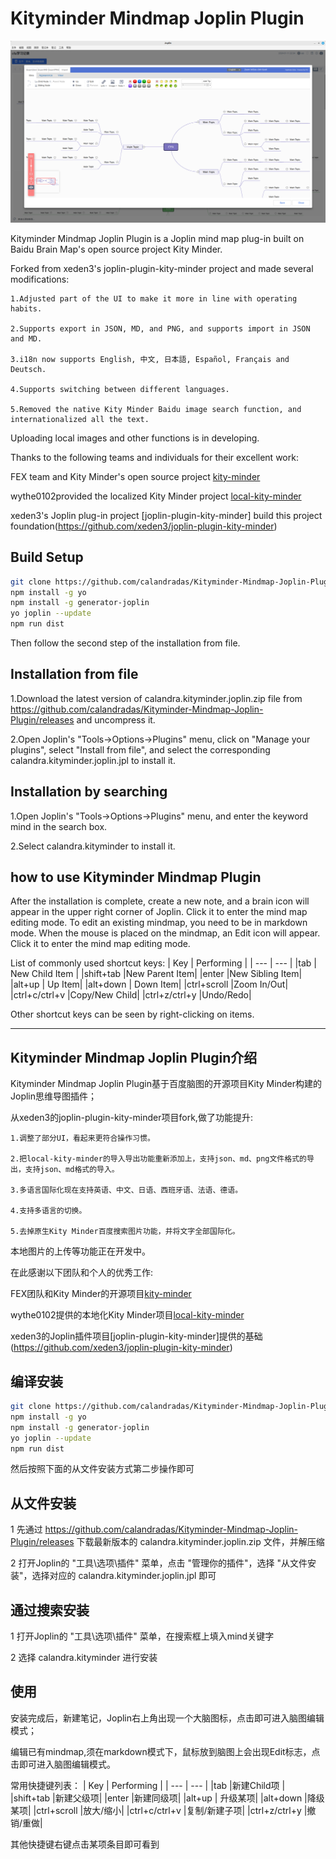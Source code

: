 # Kityminder Mindmap Joplin Plugin

![demo](demo.png "demo")

Kityminder Mindmap Joplin Plugin is a Joplin mind map plug-in built on Baidu Brain Map's open source project Kity Minder.

Forked from xeden3's joplin-plugin-kity-minder project and made several modifications:

    1.Adjusted part of the UI to make it more in line with operating habits.

    2.Supports export in JSON, MD, and PNG, and supports import in JSON and MD.

    3.i18n now supports English, 中文, 日本語, Español, Français and Deutsch. 
    
    4.Supports switching between different languages.

    5.Removed the native Kity Minder Baidu image search function, and internationalized all the text. 

Uploading local images and other functions is in developing.

Thanks to the following teams and individuals for their excellent work:

FEX team and Kity Minder's open source project [kity-minder](https://github.com/fex-team/kityminder-editor.git)

wythe0102provided the localized Kity Minder project [local-kity-minder](https://github.com/wythe0102/local-kity-minder)

xeden3's Joplin plug-in project [joplin-plugin-kity-minder] build this project foundation(https://github.com/xeden3/joplin-plugin-kity-minder)

## Build Setup

```bash
git clone https://github.com/calandradas/Kityminder-Mindmap-Joplin-Plugin.git
npm install -g yo
npm install -g generator-joplin
yo joplin --update
npm run dist
```

Then follow the second step of the installation from file.

## Installation from file

1.Download the latest version of calandra.kityminder.joplin.zip file from https://github.com/calandradas/Kityminder-Mindmap-Joplin-Plugin/releases and uncompress it.

2.Open Joplin's "Tools->Options->Plugins" menu, click on "Manage your plugins", select "Install from file", and select the corresponding calandra.kityminder.joplin.jpl to install it.

## Installation by searching

1.Open Joplin's "Tools->Options->Plugins" menu, and enter the keyword mind in the search box.

2.Select calandra.kityminder to install it.

## how to use Kityminder Mindmap Plugin

After the installation is complete, create a new note, and a brain icon will appear in the upper right corner of Joplin. Click it to enter the mind map editing mode. To edit an existing mindmap, you need to be in markdown mode. When the mouse is placed on the mindmap, an Edit icon will appear. Click it to enter the mind map editing mode.

List of commonly used shortcut keys:
|   Key  |  Performing   |
| --- | --- |
|tab  | New Child Item  |
|shift+tab |New Parent Item|
|enter |New Sibling Item|
|alt+up  | Up Item|
|alt+down  | Down Item|
|ctrl+scroll |Zoom In/Out|
|ctrl+c/ctrl+v |Copy/New Child|
|ctrl+z/ctrl+y |Undo/Redo|

Other shortcut keys can be seen by right-clicking on items.

----

## Kityminder Mindmap Joplin Plugin介绍

Kityminder Mindmap Joplin Plugin基于百度脑图的开源项目Kity Minder构建的Joplin思维导图插件；

从xeden3的joplin-plugin-kity-minder项目fork,做了功能提升:

    1.调整了部分UI，看起来更符合操作习惯。

    2.把local-kity-minder的导入导出功能重新添加上，支持json、md、png文件格式的导出，支持json、md格式的导入。

    3.多语言国际化现在支持英语、中文、日语、西班牙语、法语、德语。
    
    4.支持多语言的切换。

    5.去掉原生Kity Minder百度搜索图片功能，并将文字全部国际化。

本地图片的上传等功能正在开发中。

在此感谢以下团队和个人的优秀工作:

FEX团队和Kity Minder的开源项目[kity-minder](https://github.com/fex-team/kityminder-editor.git)

wythe0102提供的本地化Kity Minder项目[local-kity-minder](https://github.com/wythe0102/local-kity-minder)

xeden3的Joplin插件项目[joplin-plugin-kity-minder]提供的基础(https://github.com/xeden3/joplin-plugin-kity-minder)


## 编译安装

```bash
git clone https://github.com/calandradas/Kityminder-Mindmap-Joplin-Plugin.git
npm install -g yo
npm install -g generator-joplin
yo joplin --update
npm run dist
```

然后按照下面的从文件安装方式第二步操作即可

## 从文件安装

1 先通过 https://github.com/calandradas/Kityminder-Mindmap-Joplin-Plugin/releases 下载最新版本的 calandra.kityminder.joplin.zip 文件，并解压缩

2 打开Joplin的 "工具\选项\插件" 菜单，点击 "管理你的插件"，选择 "从文件安装"，选择对应的 calandra.kityminder.joplin.jpl 即可

## 通过搜索安装

1 打开Joplin的 "工具\选项\插件" 菜单，在搜索框上填入mind关键字

2 选择 calandra.kityminder 进行安装

## 使用

安装完成后，新建笔记，Joplin右上角出现一个大脑图标，点击即可进入脑图编辑模式；

编辑已有mindmap,须在markdown模式下，鼠标放到脑图上会出现Edit标志，点击即可进入脑图编辑模式。

常用快捷键列表：
|   Key  |  Performing   |
| --- | --- |
|tab  |新建Child项  |
|shift+tab |新建父级项|
|enter |新建同级项|
|alt+up  | 升级某项|
|alt+down  |降级某项|
|ctrl+scroll |放大/缩小|
|ctrl+c/ctrl+v |复制/新建子项|
|ctrl+z/ctrl+y |撤销/重做|

其他快捷键右键点击某项条目即可看到
